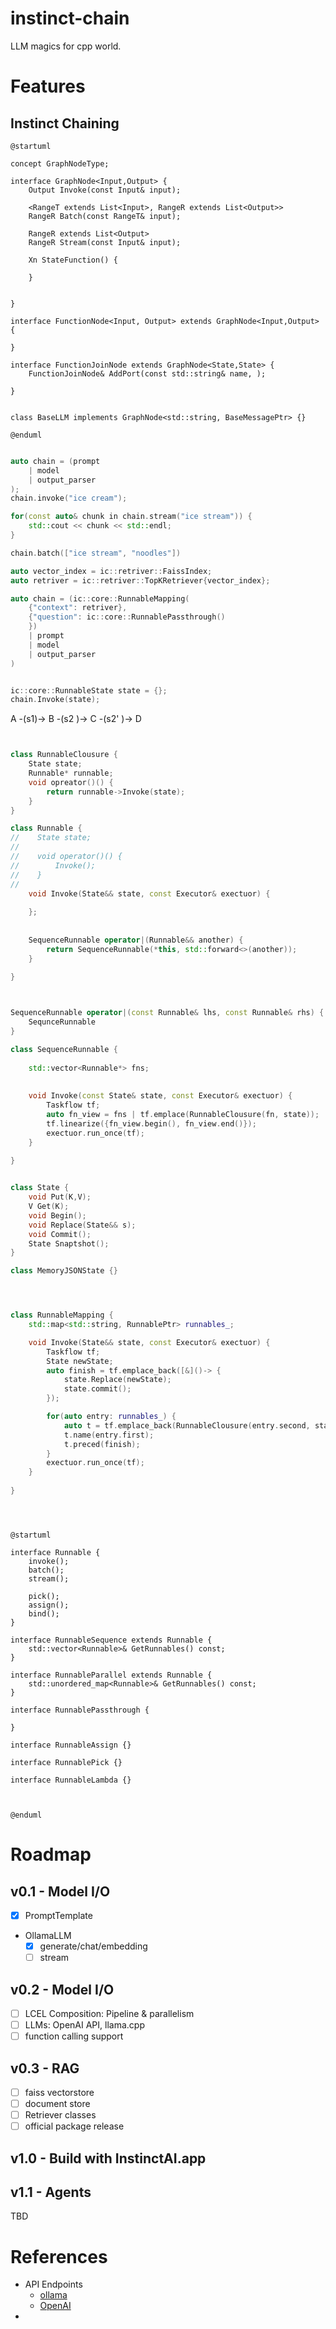 # instinct-chain

LLM magics for cpp world.

# Features

## Instinct Chaining

```plantuml
@startuml

concept GraphNodeType;

interface GraphNode<Input,Output> {
    Output Invoke(const Input& input);
    
    <RangeT extends List<Input>, RangeR extends List<Output>> 
    RangeR Batch(const RangeT& input);
    
    RangeR extends List<Output>
    RangeR Stream(const Input& input);
    
    Xn StateFunction() {
        
    }


}

interface FunctionNode<Input, Output> extends GraphNode<Input,Output> {
    
}

interface FunctionJoinNode extends GraphNode<State,State> {
    FunctionJoinNode& AddPort(const std::string& name, );

}


class BaseLLM implements GraphNode<std::string, BaseMessagePtr> {}

@enduml
```


```c++

auto chain = (prompt
    | model
    | output_parser  
);
chain.invoke("ice cream");

for(const auto& chunk in chain.stream("ice stream")) {
    std::cout << chunk << std::endl;
}

chain.batch(["ice stream", "noodles"])
```

```c++
auto vector_index = ic::retriver::FaissIndex;
auto retriver = ic::retriver::TopKRetriever{vector_index};

auto chain = (ic::core::RunnableMapping(
    {"context": retriver}, 
    {"question": ic::core::RunnablePassthrough()
    })
    | prompt
    | model
    | output_parser 
)


ic::core::RunnableState state = {};
chain.Invoke(state);
```

A -(s1)-> B -(s2  )-> C 
            -(s2' )-> D

```c++


class RunnableClousure {
    State state;
    Runnable* runnable;
    void opreator()() {
        return runnable->Invoke(state);
    }
}

class Runnable {
//    State state;
//        
//    void operator()() {
//        Invoke();
//    }
//    
    void Invoke(State&& state, const Executor& exectuor) {
    
    };
    
    
    SequenceRunnable operator|(Runnable&& another) {
        return SequenceRunnable(*this, std::forward<>(another));
    }
    
}



SequenceRunnable operator|(const Runnable& lhs, const Runnable& rhs) {
    SequnceRunnable
}

class SequenceRunnable {
    
    std::vector<Runnable*> fns;
    
   
    void Invoke(const State& state, const Executor& exectuor) {
        Taskflow tf;
        auto fn_view = fns | tf.emplace(RunnableClousure(fn, state)); 
        tf.linearize({fn_view.begin(), fn_view.end()});
        exectuor.run_once(tf);
    }
    
}


class State {
    void Put(K,V);
    V Get(K);
    void Begin();
    void Replace(State&& s);
    void Commit();
    State Snaptshot();
}

class MemoryJSONState {}




class RunnableMapping {
    std::map<std::string, RunnablePtr> runnables_;  

    void Invoke(State&& state, const Executor& exectuor) {
        Taskflow tf;
        State newState;
        auto finish = tf.emplace_back([&]()-> {
            state.Replace(newState);
            state.commit();
        });

        for(auto entry: runnables_) {
            auto t = tf.emplace_back(RunnableClousure(entry.second, state));
            t.name(entry.first);
            t.preced(finish);
        }
        exectuor.run_once(tf);
    }
    
}





```

```puml
@startuml

interface Runnable {
    invoke();
    batch();
    stream();
    
    pick();
    assign();
    bind();
}

interface RunnableSequence extends Runnable {
    std::vector<Runnable>& GetRunnables() const; 
}

interface RunnableParallel extends Runnable {
    std::unordered_map<Runnable>& GetRunnables() const;
}

interface RunnablePassthrough {

}

interface RunnableAssign {}

interface RunnablePick {}

interface RunnableLambda {}



@enduml
```



# Roadmap

## v0.1 - Model I/O

* [x] PromptTemplate
* OllamaLLM
  * [x] generate/chat/embedding
  * [ ] stream

## v0.2 - Model I/O

* [ ] LCEL Composition: Pipeline & parallelism
* [ ] LLMs: OpenAI API, llama.cpp
* [ ] function calling support

## v0.3 - RAG

* [ ] faiss vectorstore
* [ ] document store
* [ ] Retriever classes
* [ ] official package release

## v1.0 - Build with InstinctAI.app


## v1.1 - Agents

TBD



# References


* API Endpoints
  * [ollama](https://github.com/jmorganca/ollama/blob/main/docs/api.md)
  * [OpenAI](https://platform.openai.com/docs/api-reference)
* 